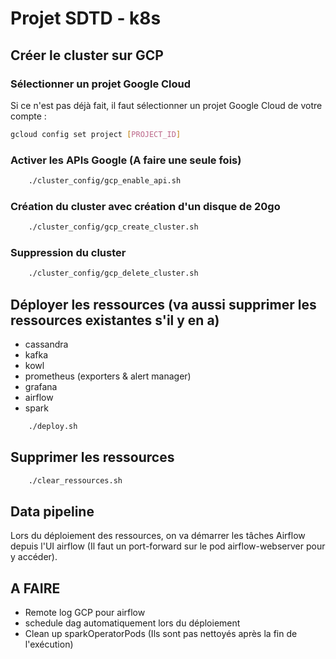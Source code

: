 # Projet SDTD - k8s


## Créer le cluster sur GCP

### Sélectionner un projet Google Cloud
Si ce n'est pas déjà fait, il faut sélectionner un projet Google Cloud de votre compte :
```bash
gcloud config set project [PROJECT_ID]
```

### Activer les APIs Google (A faire une seule fois)

```bash
    ./cluster_config/gcp_enable_api.sh
```

### Création du cluster avec création d'un disque de 20go

```bash
    ./cluster_config/gcp_create_cluster.sh
```

### Suppression du cluster

```bash
    ./cluster_config/gcp_delete_cluster.sh
```

## Déployer les ressources (va aussi supprimer les ressources existantes s'il y en a)

- cassandra
- kafka
- kowl
- prometheus (exporters & alert manager)
- grafana
- airflow
- spark

```bash
    ./deploy.sh
```

## Supprimer les ressources

```bash
    ./clear_ressources.sh
```

## Data pipeline
Lors du déploiement des ressources, on va démarrer les tâches Airflow depuis l'UI airflow (Il faut un port-forward sur le pod airflow-webserver pour y accéder).


## A FAIRE
- Remote log GCP pour airflow
- schedule dag automatiquement lors du déploiement
- Clean up sparkOperatorPods (Ils sont pas nettoyés après la fin de l'exécution)
